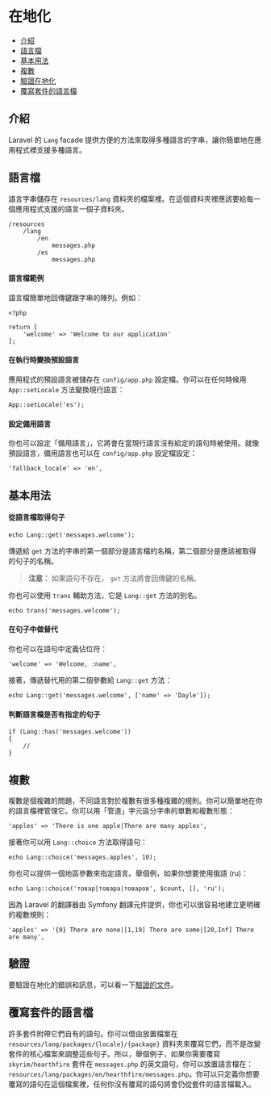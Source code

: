 # 在地化

- [介紹](#introduction)
- [語言檔](#language-files)
- [基本用法](#basic-usage)
- [複數](#pluralization)
- [驗證在地化](#validation)
- [覆寫套件的語言檔](#overriding-package-language-files)

<a name="introduction"></a>
## 介紹

Laravel 的 `Lang` facade 提供方便的方法來取得多種語言的字串，讓你簡單地在應用程式裡支援多種語言。

<a name="language-files"></a>
## 語言檔

語言字串儲存在 `resources/lang` 資料夾的檔案裡。在這個資料夾裡應該要給每一個應用程式支援的語言一個子資料夾。

	/resources
		/lang
			/en
				messages.php
			/es
				messages.php

#### 語言檔範例

語言檔簡單地回傳鍵跟字串的陣列。例如：

	<?php

	return [
		'welcome' => 'Welcome to our application'
	];

#### 在執行時變換預設語言

應用程式的預設語言被儲存在 `config/app.php` 設定檔。你可以在任何時候用 `App::setLocale` 方法變換現行語言：

	App::setLocale('es');

#### 設定備用語言

你也可以設定「備用語言」，它將會在當現行語言沒有給定的語句時被使用。就像預設語言，備用語言也可以在 `config/app.php` 設定檔設定：

	'fallback_locale' => 'en',

<a name="basic-usage"></a>
## 基本用法

#### 從語言檔取得句子

	echo Lang::get('messages.welcome');

傳遞給 `get` 方法的字串的第一個部分是語言檔的名稱，第二個部分是應該被取得的句子的名稱。

> **注意：** 如果語句不存在， `get` 方法將會回傳鍵的名稱。

你也可以使用 `trans` 輔助方法，它是 `Lang::get` 方法的別名。

	echo trans('messages.welcome');

#### 在句子中做替代

你也可以在語句中定義佔位符：

	'welcome' => 'Welcome, :name',

接著，傳遞替代用的第二個參數給 `Lang::get` 方法：

	echo Lang::get('messages.welcome', ['name' => 'Dayle']);

#### 判斷語言檔是否有指定的句子

	if (Lang::has('messages.welcome'))
	{
		//
	}

<a name="pluralization"></a>
## 複數

複數是個複雜的問題，不同語言對於複數有很多種複雜的規則。你可以簡單地在你的語言檔裡管理它。你可以用「管道」字元區分字串的單數和複數形態：

	'apples' => 'There is one apple|There are many apples',

接著你可以用 `Lang::choice` 方法取得語句：

	echo Lang::choice('messages.apples', 10);

你也可以提供一個地區參數來指定語言。舉個例，如果你想要使用俄語 (ru)：

	echo Lang::choice('товар|товара|товаров', $count, [], 'ru');

因為 Laravel 的翻譯器由 Symfony 翻譯元件提供，你也可以很容易地建立更明確的複數規則：

	'apples' => '{0} There are none|[1,19] There are some|[20,Inf] There are many',


<a name="validation"></a>
## 驗證

要驗證在地化的錯誤和訊息，可以看一下<a href="/docs/{{version}}/validation#localization">驗證的文件</a>。

<a name="overriding-package-language-files"></a>
## 覆寫套件的語言檔

許多套件附帶它們自有的語句。你可以借由放置檔案在 `resources/lang/packages/{locale}/{package}` 資料夾來覆寫它們，而不是改變套件的核心檔案來調整這些句子。所以，舉個例子，如果你需要覆寫 `skyrim/hearthfire` 套件在 `messages.php` 的英文語句，你可以放置語言檔在： `resources/lang/packages/en/hearthfire/messages.php`。你可以只定義你想要覆寫的語句在這個檔案裡，任何你沒有覆寫的語句將會仍從套件的語言檔載入。
